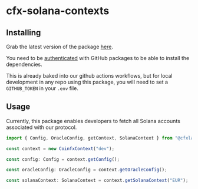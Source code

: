 # cfx-solana-contexts

## Installing

Grab the latest version of the package [here](https://github.com/CFXLabsInc/cfx-solana-contexts/pkgs/npm/solana-contexts).

You need to be [authenticated](https://docs.github.com/en/packages/working-with-a-github-packages-registry/working-with-the-npm-registry#authenticating-to-github-packages) with GitHub packages to be able to install the dependencies.

This is already baked into our github actions workflows, but for local development in any repo using this package, you will need to set a `GITHUB_TOKEN` in your `.env` file.

## Usage

Currently, this package enables developers to fetch all Solana accounts associated with our protocol.

```typescript
import { Config, OracleConfig, getContext, SolanaContext } from "@cfxlabsinc/solana-contexts;

const context = new CoinfxContext("dev");

const config: Config = context.getConfig();

const oracleConfig: OracleConfig = context.getOracleConfig();

const solanaContext: SolanaContext = context.getSolanaContext("EUR");

```